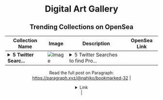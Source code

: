 <div align="center">

# Digital Art Gallery

## Trending Collections on OpenSea

| Collection Name                       | Image                                                                                     | Description                       | OpenSea Link                                                                                          |
|---------------------------------------|-------------------------------------------------------------------------------------------|-----------------------------------|--------------------------------------------------------------------------------------------------------|
| **<details><summary>5 Twitter Searc...</summary>5 Twitter Searches to find Promising NFT Artists</details>** | ![Image](https://i.seadn.io/s/raw/files/8abcef8b6851150f97012c693767e694.jpg?w=500&auto=format?w=200&auto=format) | <details><summary>5 Twitter Searches to find Pro...</summary>5 Twitter Searches to find Promising NFT Artists

Read the full post on Paragraph: https://paragraph.xyz/@nahiko/bookmarked-32</details> | <details><summary>Link</summary>[5 Twitter Searches to find Promising NFT Artists](https://opensea.io/collection/5-twitter-searches-to-find-promising-nft-artists-1)</details> |

</div>